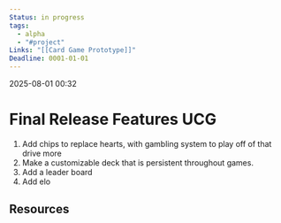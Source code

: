 ```yaml
---
Status: in progress
tags:
  - alpha
  - "#project"
Links: "[[Card Game Prototype]]"
Deadline: 0001-01-01
---
```

2025-08-01 00:32

# Final Release Features UCG
1. Add chips to replace hearts, with gambling system to play off of that drive more
2. Make a customizable deck that is persistent throughout games.
3. Add a leader board
4. Add elo

## Resources





